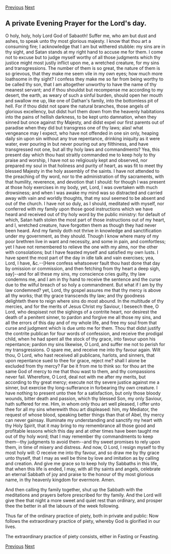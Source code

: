 <p>
  <a class="prev" href="18.html">Previous</a>
  <a class="next" href="20.html">Next</a>
</p>

## A private Evening Prayer for the Lord's day.

O holy, holy, holy Lord God of Sabaoth! Suffer me, who am but dust and
ashes, to speak unto thy most glorious majesty. I know that thou art a
consuming fire; I acknowledge that I am but withered stubble: my sins
are in thy sight, and Satan stands at my right hand to accuse me for
them. I come not to excuse but to judge myself worthy of all those
judgments which thy justice might most justly inflict upon me, a
wretched creature, for my sins and transgressions. The number of them
is so great, the nature of them is so grievous, that they make me seem
vile in my own eyes; how much more loathsome in thy sight? I confess
they make me so far from being worthy to be called thy son, that I am
altogether unworthy to have the name of thy meanest servant; and if
thou shouldst but recompense me according to my desert, the earth, as
weary of such a sinful burden, should open her mouth and swallow me up,
like one of Dathan's family, into the bottomless pit of hell. For if
thou didst not spare the natural branches, those angels of glorious
excellency, but didst hurl them down from the heavenly habitations into
the pains of hellish darkness, to be kept unto damnation, when they
sinned but once against thy Majesty, and didst expel our first parents
out of paradise when they did but transgress one of thy laws; alas!
what vengeance may I expect, who have not offended in one sin only,
heaping daily sin upon sin without any true repentance, drinking
iniquity as it were water, ever pouring in but never pouring out any
filthiness, and have transgressed not one, but all thy holy laws and
commandments? Yea, this present day which thou hast straitly commanded
me to keep holy to thy praise and worship, I have not so religiously
kept and observed, nor prepared my soul in that holiness and purity of
heart, as was fit to meet thy blessed Majesty in the holy assembly of
the saints. I have not attended to the preaching of thy word, nor to
the administration of thy sacraments, with that humility, reverence,
and devotion that I should: for though I was present at those holy
exercises in my body, yet, Lord, I was overtaken with much drowsiness;
and when I was awake my mind was so distracted and carried away with
vain and worldly thoughts, that my soul seemed to be absent and out of
the church. I have not so duly, as I should, meditated with myself, nor
conferred with my family upon those good instructions which we have
heard and received out of thy holy word by the public ministry: for
default of which, Satan hath stolen the most part of those instructions
out of my heart, and I, wretched creature, have forgotten them as
though they had never been heard. And my family doth not thrive in
knowledge and sanctification under my government, as they should.
Though I know where many of my poor brethren live in want and
necessity, and some in pain, and comfortless; yet I have not remembered
to relieve the one with my alms, nor the other with consolations; but I
have feasted myself and satisfied my own lusts. I have spent the most
part of the day in idle talk and vain exercises; yea, Lord, I have,
&c.--[Here confess whatsoever fault thou hast done that day by omission
or commission, and then fetching from thy heart a deep sigh, say]--and
for all these my sins, my conscience cries guilty, thy law condemns me,
and I am in thy hand to receive the sentence and the curse due to the
wilful breach of so holy a commandment. But what if I am by thy law
condemned? yet, Lord, thy gospel assures me that thy mercy is above all
thy works; that thy grace transcends thy law; and thy goodness
delighteth there to reign where sins do most abound. In the multitude
of thy mercies, and for the merits of Jesus Christ my Saviour, I
beseech thee, O Lord, who despisest not the sighings of a contrite
heart, nor desirest the death of a penitent sinner, to pardon and
forgive me all those my sins, and all the errors of this day and of my
whole life, and free my soul from that curse and judgment which is due
unto me for them. Thou that didst justify the contrite publican for
four words of confession, and receive the prodigal child, when he had
spent all the stock of thy grace, into favour upon his repentance;
pardon my sins likewise, O Lord, and suffer me not to perish for my
transgressions. O spare me, and receive me into thy favour again. Wilt
thou, O Lord, who hast received all publicans, harlots, and sinners,
that upon repentance sued to thee for grace, reject me? shall I alone
be excluded from thy mercy? Far be it from me to think so: for thou art
the same God of mercy to me that thou wast to them, and thy compassions
never fail. Wherefore, O Lord, deal not with me after my merits, but
according to thy great mercy; execute not thy severe justice against me
a sinner, but exercise thy long-sufferance in forbearing thy own
creature. I have nothing to present unto thee for a satisfaction, but
only those bloody wounds, bitter death and passion, which thy blessed
Son, my only Saviour, hath suffered for me. Him, in whom only thou art
well pleased, I offer unto thee for all my sins wherewith thou art
displeased: him, my Mediator, the request of whose blood, speaking
better things than that of Abel, thy mercy can never gainsay.
Illuminate my understanding and sanctify my heart with thy Holy Spirit,
that it may bring to my remembrance all those good and profitable
lessons which this day and at other times have been taught me out of
thy holy word; that I may remember thy commandments to keep them--thy
judgments to avoid them--and thy sweet promises to rely upon them, in
time of misery and distress. And now, O Lord, I resign myself to thy
most holy will: O receive me into thy favour, and so draw me by thy
grace unto thyself, that I may as well be thine by love and imitation
as by calling and creation. And give me grace so to keep holy thy
Sabbaths in this life, that when this life is ended, I may, with all
thy saints and angels, celebrate an eternal Sabbath of joy and praise
to the honour of thy most glorious name, in thy heavenly kingdom for
evermore. Amen.

And then calling thy family together, shut up the Sabbath with the
meditations and prayers before prescribed for thy family. And the Lord
will give thee that night a more sweet and quiet rest than ordinary,
and prosper thee the better in all the labours of the week following.

Thus far of the ordinary practice of piety, both in private and public:
Now follows the extraordinary practice of piety, whereby God is
glorified in our lives.

The extraordinary practice of piety consists, either in Fasting or
Feasting.

<p>
  <a class="prev" href="18.html">Previous</a>
  <a class="next" href="20.html">Next</a>
</p>
